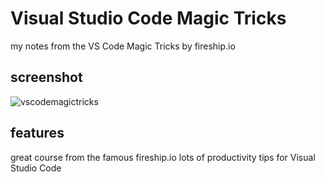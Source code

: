 # Visual Studio Code Magic Tricks
my notes from the VS Code Magic Tricks by fireship.io

## screenshot
![vscodemagictricks](https://github.com/merihcavdar/vscode_magic_tricks/assets/84540989/8e7ad9d6-cb8b-47dd-b274-94ed7fbbdff9)

## features
great course from the famous fireship.io
lots of productivity tips for Visual Studio Code
